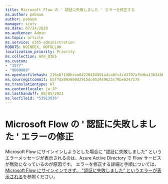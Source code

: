 ```yaml
---
title: Microsoft Flow の ' 認証に失敗しました ' エラーを修正する
ms.author: pebaum
author: pebaum
manager: scotv
ms.date: 07/24/2020
ms.audience: Admin
ms.topic: article
ms.service: o365-administration
ROBOTS: NOINDEX, NOFOLLOW
localization_priority: Priority
ms.collection: Adm_O365
ms.custom:
- "1577"
- "9000088"
ms.openlocfilehash: 216e8f108bcea04220484991a4ca8fc4cd3707afbdba13b248b44296064a5159
ms.sourcegitcommit: b5f7da89a650d2915dc652449623c78be6247175
ms.translationtype: HT
ms.contentlocale: ja-JP
ms.lasthandoff: 08/05/2021
ms.locfileid: "53913936"
---
```

# <a name="fix-authentication-failed-errors-in-microsoft-flow"></a>Microsoft Flow の ' 認証に失敗しました ' エラーの修正

Microsoft Flow にサインインしようとした場合に "認証に失敗しました" というエラーメッセージが表示されるのは、Azure Active Directory で Flow サービスが無効になっているのが原因です。 エラーを修正する詳細と手順については、[Microsoft Flow にサインインできず、 "認証に失敗しました" というエラーが表示される](https://support.microsoft.com/help/4316891)を参照ください。　　